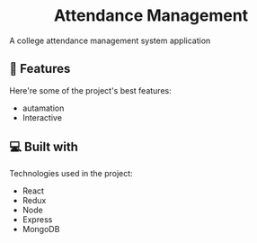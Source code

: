 <h1 align="center" id="title">Attendance Management</h1>

<p id="description">A college attendance management system application</p>

<h2>🧐 Features</h2>

Here're some of the project's best features:

- autamation
- Interactive

<h2>💻 Built with</h2>

Technologies used in the project:

- React
- Redux
- Node
- Express
- MongoDB
